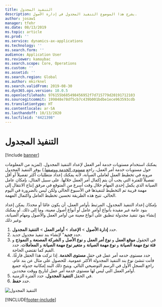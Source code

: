 ```yaml
---
title: التنفيذ المجدول
description: يشرح هذا الموضوع التنفيذ المجدول في إدارة الأصول.
author: josaw1
manager: tfehr
ms.date: 08/13/2019
ms.topic: article
ms.prod: ''
ms.service: dynamics-ax-applications
ms.technology: ''
ms.search.form: ''
audience: Application User
ms.reviewer: kamaybac
ms.search.scope: Core, Operations
ms.custom: ''
ms.assetid: ''
ms.search.region: Global
ms.author: mkirknel
ms.search.validFrom: 2019-08-30
ms.dyn365.ops.version: 10.0.5
ms.openlocfilehash: 976155b685498456952f7d715779d20191712103
ms.sourcegitcommit: 199848e78df5cb7c439b001bdbe1ece963593cdb
ms.translationtype: HT
ms.contentlocale: ar-SA
ms.lasthandoff: 10/13/2020
ms.locfileid: "4421398"
---
```

# <a name="scheduled-execution"></a>التنفيذ المجدول

[!include [banner](../../includes/banner.md)]

 

يمكنك استخدام مستويات خدمة أمر العمل لإعداد التنفيذ المجدول. (لمزيد من المعلومات حول مستويات خدمة أمر العمل، راجع [مستوى الخدمة ووصفها‬](service-level-and-description.md).) يوفر التنفيذ المجدول مرونة في تخطيط العمل لعاملي الصيانة، لأنه يمكنك إعداد متطلبات أكثر تفصيلاً أو أقل تفصيلاً للفترة التي يجب أن يتم إكمال أمر العمل خلالها. على سبيل المثال، بإمكان عامل الصيانة الذي يكمل إحدى المهام خلال وقت أسرع من المتوقع في مرفق إنتاج الانتقال إلى مهمة قريبة تم التخطيط لتنفيذها في الأسبوع الحالي ولكن ليس بالضرورة في اليوم الحالي. تتيح هذه الطريقة تحسين تخطيط العامل واكتمال المهمة.

بإمكان إعداد التنفيذ المجدول، المرتبط بأوامر العمل، أن يكون عامًا أو محددًا. يمكن إعداد بنود عامة غير مقيدة بأنواع أوامر عامل أو أنواع أصول معينة، وما إلى ذلك. أو يمكنك إنشاء بنود تنفيذ مجدولة تنطبق على أنواع معينة من أوامر العمل والأصول ومهام الصيانة، وغير ذلك.

1. حدد **إدارة الأصول** \> **الإعداد** \> **أوامر العمل** \> **التنفيذ المجدول**.
2. حدد **جديد**" لإنشاء بند تنفيذ مجدول جديد.
3. في الحقول **موقع العمل** و **نوع أمر العمل** و **نوع الأصل** و **الشركة المصنعة** و **النموذج** و **فئة نوع مهمة الصيانة** و **نوع مهمة الصيانة** و **متغير نوع مهمة الصيانة** و **المعاملات**، حدد القيم كما تقتضي الحاجة.
4. حدد مستوى خدمه أمر عمل في حقل **مستوى الخدمة**. إذا تركت هذا الحقل فارغًا، فأنت تنشئ نوع بند التنفيذ المجدولة الأكثر عمومية. للحصول على مثال عن بند عام، راجع السجل الأول في الرسم التوضيحي التالي. ويتيح ذلك البند إمكانية جدولة جميع أوامر العمل التي ليس لها مستوى خدمة أمر عمل لتاريخ ووقت محددين.
5. في الحقل **التنفيذ المجدول**، حدد الفترة الزمنية.
6. حدد **حفظ**.

![التنفيذ المجدول](media/20-setup-for-work-orders.png)


[!INCLUDE[footer-include](../../../includes/footer-banner.md)]